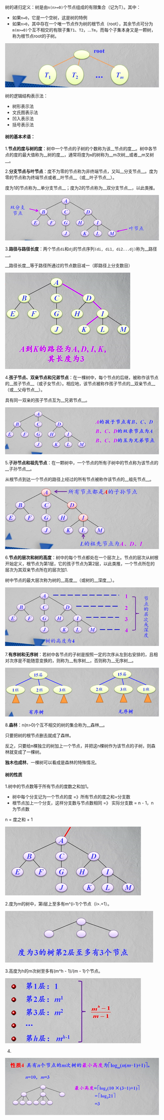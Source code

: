树的递归定义：树是由`n(n>=0)`个节点组成的有限集合（记为T）。其中：

* 如果`n=0`，它是一个空树，这是树的特例
* 如果`n>0`，其中存在一个唯一节点作为树的根节点（root），其余节点可分为`m(m>=0)`个互不相交的有限子集`T1`、`T2`，...`Tm`，而每个子集本身又是一颗树，称为根节点root的子树。

![树](../../img/201901142140.png)



树的逻辑结构表示法：

* 树形表示法
* 文氏图表示法
* 凹入表示法
* 括号表示法



#### 树的基本术语：

1.__节点的度与树的度__：树中一个节点的子树的个数称为该__节点的度__。树中各节点的度的最大值称为__树的度__，通常将度为`m`的树称为__m次树__或者__m叉树__。

2.__分支节点与叶节点__：度不为零的节点称为非终端节点，又叫__分支节点__。度为零的节点称为终端节点或者__叶节点__（或__叶子节点__）。

度为1的节点称为__单分支节点__；度为2的节点称为__双分支节点__，以此类推。

![分支节点与叶节点](../../img/201901142149.png)

3.__路径与路径长度__：两个节点`di`和`dj`的节点序列`(di, di1, di2...dj)`称为__路径__。

__路径长度__等于路径所通过的节点数目减一（即路径上分支数目）

![路径和路径长度](../../img/201901142155.png)



4.__孩子节点、双亲节点和兄弟节点__：在一棵树中，每个节点的后继，被称作该节点的__孩子节点__（或子女节点）。相应地，该节点被称作孩子节点的__双亲节点__（或__父母节点__）。

具有同一双亲的孩子节点互为__兄弟节点__。

![孩子节点、双亲节点和兄弟节点](../../img/201901142159.png)

5.__子孙节点和祖先节点__：在一颗树中，一个节点的所有子树中的节点称为该节点的__子孙节点__。

从根节点到达一个节点的路径上经过的所有节点被称作该节点的__祖先节点__。

![子孙节点和祖先节点](../../img/201901142202.png)

6.__节点的层次和树的高度__：树中的每个节点都处在一个层次上。节点的层次从树根开始定义，根节点为第1层，它的孩子节点为第2层，以此类推，一个节点所在的层次为其双亲节点所在的层次加1.

树中节点的最大层次称为树的__高度__（或树的__深度__）。

![节点的层次和树的高度](../../img/201901142226.png)

7.__有序树和无序树__：若树中各节点的子树是按照一定的次序从左到右安排的，且相对次序是不能随意变换的，则称为__有序树__，否则称为__无序树__。

![有序树和无序树](../../img/201901142229.png)

8.__森林__：n(n>0)个互不相交的树的集合称为__森林__。

只要把树的根节点删去就成了森林。

反之，只要给n棵独立的树加上一个节点，并把这n棵树作为该节点的子树，则森林就变成了一棵树。

__独木也成林__，一棵树可以看成是森林的特殊情况。



#### 树的性质

1.树中的节点数等于所有节点的度数之和加1。

* 树中每个分支记为一个节点的度 =》所有节点的度之和=分支数
* 根节点加上一个分支，这样分支数与节点数相同 =》 实际分支数 = n - 1，n 为节点数

n = 度之和 + 1

![节点数等于度之和加1](../../img/201901161831.png)

2.度为m的树中，第i层上至多有m^(i-1)个节点（i>.=1）。

![度为3的树第2层至多有3个节点](../../img/201901162010.png)

3.高度为h的m次树至多有(m^h - 1)/(m - 1)个节点。

![节点数](../../img/201901162044.png)

4.

![最小高度](../../img/201901162045.png)



